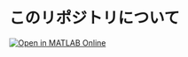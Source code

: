 # このリポジトリについて

[![Open in MATLAB Online](https://www.mathworks.com/images/responsive/global/open-in-matlab-online.svg)](https://github.com/konakalab/sportsRankingBook-konakalab)

